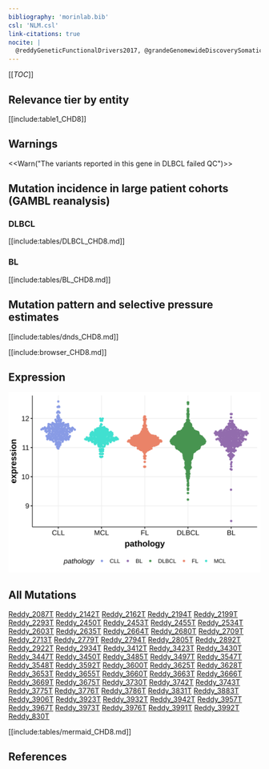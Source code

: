 ```yaml
---
bibliography: 'morinlab.bib'
csl: 'NLM.csl'
link-citations: true
nocite: |
  @reddyGeneticFunctionalDrivers2017, @grandeGenomewideDiscoverySomatic2019
---
```

[[_TOC_]]


## Relevance tier by entity

[[include:table1_CHD8]]

## Warnings

<<Warn("The variants reported in this gene in DLBCL failed QC")>>

## Mutation incidence in large patient cohorts (GAMBL reanalysis)

### DLBCL
[[include:tables/DLBCL_CHD8.md]]

### BL
[[include:tables/BL_CHD8.md]]

## Mutation pattern and selective pressure estimates

[[include:tables/dnds_CHD8.md]]

[[include:browser_CHD8.md]]

## Expression
![](images/gene_expression/CHD8_by_pathology.svg)

## All Mutations

[Reddy_2087T](https://www.bcgsc.ca/downloads/morinlab/GAMBL/Reddy/igv_reports/Reddy_2087T.html)
[Reddy_2142T](https://www.bcgsc.ca/downloads/morinlab/GAMBL/Reddy/igv_reports/Reddy_2142T.html)
[Reddy_2162T](https://www.bcgsc.ca/downloads/morinlab/GAMBL/Reddy/igv_reports/Reddy_2162T.html)
[Reddy_2194T](https://www.bcgsc.ca/downloads/morinlab/GAMBL/Reddy/igv_reports/Reddy_2194T.html)
[Reddy_2199T](https://www.bcgsc.ca/downloads/morinlab/GAMBL/Reddy/igv_reports/Reddy_2199T.html)
[Reddy_2293T](https://www.bcgsc.ca/downloads/morinlab/GAMBL/Reddy/igv_reports/Reddy_2293T.html)
[Reddy_2450T](https://www.bcgsc.ca/downloads/morinlab/GAMBL/Reddy/igv_reports/Reddy_2450T.html)
[Reddy_2453T](https://www.bcgsc.ca/downloads/morinlab/GAMBL/Reddy/igv_reports/Reddy_2453T.html)
[Reddy_2455T](https://www.bcgsc.ca/downloads/morinlab/GAMBL/Reddy/igv_reports/Reddy_2455T.html)
[Reddy_2534T](https://www.bcgsc.ca/downloads/morinlab/GAMBL/Reddy/igv_reports/Reddy_2534T.html)
[Reddy_2603T](https://www.bcgsc.ca/downloads/morinlab/GAMBL/Reddy/igv_reports/Reddy_2603T.html)
[Reddy_2635T](https://www.bcgsc.ca/downloads/morinlab/GAMBL/Reddy/igv_reports/Reddy_2635T.html)
[Reddy_2664T](https://www.bcgsc.ca/downloads/morinlab/GAMBL/Reddy/igv_reports/Reddy_2664T.html)
[Reddy_2680T](https://www.bcgsc.ca/downloads/morinlab/GAMBL/Reddy/igv_reports/Reddy_2680T.html)
[Reddy_2709T](https://www.bcgsc.ca/downloads/morinlab/GAMBL/Reddy/igv_reports/Reddy_2709T.html)
[Reddy_2713T](https://www.bcgsc.ca/downloads/morinlab/GAMBL/Reddy/igv_reports/Reddy_2713T.html)
[Reddy_2779T](https://www.bcgsc.ca/downloads/morinlab/GAMBL/Reddy/igv_reports/Reddy_2779T.html)
[Reddy_2794T](https://www.bcgsc.ca/downloads/morinlab/GAMBL/Reddy/igv_reports/Reddy_2794T.html)
[Reddy_2805T](https://www.bcgsc.ca/downloads/morinlab/GAMBL/Reddy/igv_reports/Reddy_2805T.html)
[Reddy_2892T](https://www.bcgsc.ca/downloads/morinlab/GAMBL/Reddy/igv_reports/Reddy_2892T.html)
[Reddy_2922T](https://www.bcgsc.ca/downloads/morinlab/GAMBL/Reddy/igv_reports/Reddy_2922T.html)
[Reddy_2934T](https://www.bcgsc.ca/downloads/morinlab/GAMBL/Reddy/igv_reports/Reddy_2934T.html)
[Reddy_3412T](https://www.bcgsc.ca/downloads/morinlab/GAMBL/Reddy/igv_reports/Reddy_3412T.html)
[Reddy_3423T](https://www.bcgsc.ca/downloads/morinlab/GAMBL/Reddy/igv_reports/Reddy_3423T.html)
[Reddy_3430T](https://www.bcgsc.ca/downloads/morinlab/GAMBL/Reddy/igv_reports/Reddy_3430T.html)
[Reddy_3447T](https://www.bcgsc.ca/downloads/morinlab/GAMBL/Reddy/igv_reports/Reddy_3447T.html)
[Reddy_3450T](https://www.bcgsc.ca/downloads/morinlab/GAMBL/Reddy/igv_reports/Reddy_3450T.html)
[Reddy_3485T](https://www.bcgsc.ca/downloads/morinlab/GAMBL/Reddy/igv_reports/Reddy_3485T.html)
[Reddy_3497T](https://www.bcgsc.ca/downloads/morinlab/GAMBL/Reddy/igv_reports/Reddy_3497T.html)
[Reddy_3547T](https://www.bcgsc.ca/downloads/morinlab/GAMBL/Reddy/igv_reports/Reddy_3547T.html)
[Reddy_3548T](https://www.bcgsc.ca/downloads/morinlab/GAMBL/Reddy/igv_reports/Reddy_3548T.html)
[Reddy_3592T](https://www.bcgsc.ca/downloads/morinlab/GAMBL/Reddy/igv_reports/Reddy_3592T.html)
[Reddy_3600T](https://www.bcgsc.ca/downloads/morinlab/GAMBL/Reddy/igv_reports/Reddy_3600T.html)
[Reddy_3625T](https://www.bcgsc.ca/downloads/morinlab/GAMBL/Reddy/igv_reports/Reddy_3625T.html)
[Reddy_3628T](https://www.bcgsc.ca/downloads/morinlab/GAMBL/Reddy/igv_reports/Reddy_3628T.html)
[Reddy_3653T](https://www.bcgsc.ca/downloads/morinlab/GAMBL/Reddy/igv_reports/Reddy_3653T.html)
[Reddy_3655T](https://www.bcgsc.ca/downloads/morinlab/GAMBL/Reddy/igv_reports/Reddy_3655T.html)
[Reddy_3660T](https://www.bcgsc.ca/downloads/morinlab/GAMBL/Reddy/igv_reports/Reddy_3660T.html)
[Reddy_3663T](https://www.bcgsc.ca/downloads/morinlab/GAMBL/Reddy/igv_reports/Reddy_3663T.html)
[Reddy_3666T](https://www.bcgsc.ca/downloads/morinlab/GAMBL/Reddy/igv_reports/Reddy_3666T.html)
[Reddy_3669T](https://www.bcgsc.ca/downloads/morinlab/GAMBL/Reddy/igv_reports/Reddy_3669T.html)
[Reddy_3675T](https://www.bcgsc.ca/downloads/morinlab/GAMBL/Reddy/igv_reports/Reddy_3675T.html)
[Reddy_3730T](https://www.bcgsc.ca/downloads/morinlab/GAMBL/Reddy/igv_reports/Reddy_3730T.html)
[Reddy_3742T](https://www.bcgsc.ca/downloads/morinlab/GAMBL/Reddy/igv_reports/Reddy_3742T.html)
[Reddy_3743T](https://www.bcgsc.ca/downloads/morinlab/GAMBL/Reddy/igv_reports/Reddy_3743T.html)
[Reddy_3775T](https://www.bcgsc.ca/downloads/morinlab/GAMBL/Reddy/igv_reports/Reddy_3775T.html)
[Reddy_3776T](https://www.bcgsc.ca/downloads/morinlab/GAMBL/Reddy/igv_reports/Reddy_3776T.html)
[Reddy_3786T](https://www.bcgsc.ca/downloads/morinlab/GAMBL/Reddy/igv_reports/Reddy_3786T.html)
[Reddy_3831T](https://www.bcgsc.ca/downloads/morinlab/GAMBL/Reddy/igv_reports/Reddy_3831T.html)
[Reddy_3883T](https://www.bcgsc.ca/downloads/morinlab/GAMBL/Reddy/igv_reports/Reddy_3883T.html)
[Reddy_3906T](https://www.bcgsc.ca/downloads/morinlab/GAMBL/Reddy/igv_reports/Reddy_3906T.html)
[Reddy_3923T](https://www.bcgsc.ca/downloads/morinlab/GAMBL/Reddy/igv_reports/Reddy_3923T.html)
[Reddy_3932T](https://www.bcgsc.ca/downloads/morinlab/GAMBL/Reddy/igv_reports/Reddy_3932T.html)
[Reddy_3942T](https://www.bcgsc.ca/downloads/morinlab/GAMBL/Reddy/igv_reports/Reddy_3942T.html)
[Reddy_3957T](https://www.bcgsc.ca/downloads/morinlab/GAMBL/Reddy/igv_reports/Reddy_3957T.html)
[Reddy_3967T](https://www.bcgsc.ca/downloads/morinlab/GAMBL/Reddy/igv_reports/Reddy_3967T.html)
[Reddy_3973T](https://www.bcgsc.ca/downloads/morinlab/GAMBL/Reddy/igv_reports/Reddy_3973T.html)
[Reddy_3976T](https://www.bcgsc.ca/downloads/morinlab/GAMBL/Reddy/igv_reports/Reddy_3976T.html)
[Reddy_3991T](https://www.bcgsc.ca/downloads/morinlab/GAMBL/Reddy/igv_reports/Reddy_3991T.html)
[Reddy_3992T](https://www.bcgsc.ca/downloads/morinlab/GAMBL/Reddy/igv_reports/Reddy_3992T.html)
[Reddy_830T](https://www.bcgsc.ca/downloads/morinlab/GAMBL/Reddy/igv_reports/Reddy_830T.html)

[[include:tables/mermaid_CHD8.md]]

## References


<!-- ORIGIN: reddyGeneticFunctionalDrivers2017 -->
<!-- BL: grandeGenomewideDiscoverySomatic2019 -->
<!-- DLBCL: reddyGeneticFunctionalDrivers2017 -->
